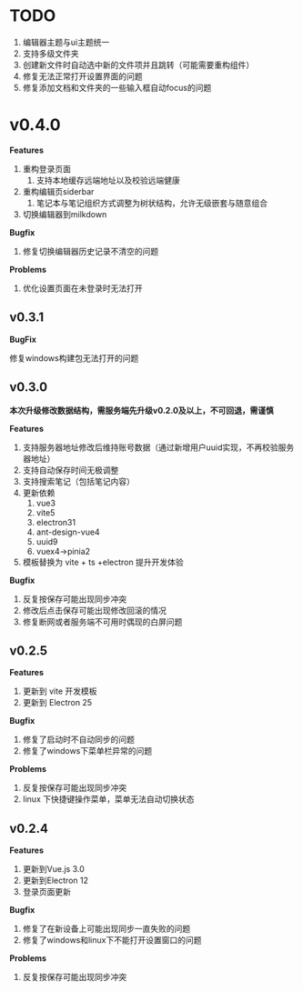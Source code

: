 # TODO

1. 编辑器主题与ui主题统一
2. 支持多级文件夹
3. 创建新文件时自动选中新的文件项并且跳转（可能需要重构组件）
4. 修复无法正常打开设置界面的问题
5. 修复添加文档和文件夹的一些输入框自动focus的问题

# v0.4.0

**Features**

1. 重构登录页面
   1. 支持本地缓存远端地址以及校验远端健康
2. 重构编辑页siderbar
   1. 笔记本与笔记组织方式调整为树状结构，允许无级嵌套与随意组合
3. 切换编辑器到milkdown

**Bugfix**

1. 修复切换编辑器历史记录不清空的问题

**Problems**

1. 优化设置页面在未登录时无法打开

## v0.3.1

**BugFix**

修复windows构建包无法打开的问题

## v0.3.0

**本次升级修改数据结构，需服务端先升级v0.2.0及以上，不可回退，需谨慎**

**Features**

1. 支持服务器地址修改后维持账号数据（通过新增用户uuid实现，不再校验服务器地址）
2. 支持自动保存时间无极调整
3. 支持搜索笔记（包括笔记内容）
4. 更新依赖
   1. vue3
   2. vite5
   3. electron31
   4. ant-design-vue4
   5. uuid9
   6. vuex4->pinia2
5. 模板替换为 vite + ts +electron 提升开发体验

**Bugfix**

1. 反复按保存可能出现同步冲突
2. 修改后点击保存可能出现修改回滚的情况
3. 修复断网或者服务端不可用时偶现的白屏问题

## v0.2.5

**Features**

1. 更新到 vite 开发模板
2. 更新到 Electron 25

**Bugfix**

1. 修复了启动时不自动同步的问题
2. 修复了windows下菜单栏异常的问题

**Problems**

1. 反复按保存可能出现同步冲突
2. linux 下快捷键操作菜单，菜单无法自动切换状态

## v0.2.4

**Features**

1. 更新到Vue.js 3.0
2. 更新到Electron 12
3. 登录页面更新

**Bugfix**

1. 修复了在新设备上可能出现同步一直失败的问题
2. 修复了windows和linux下不能打开设置窗口的问题

**Problems**

1. 反复按保存可能出现同步冲突
